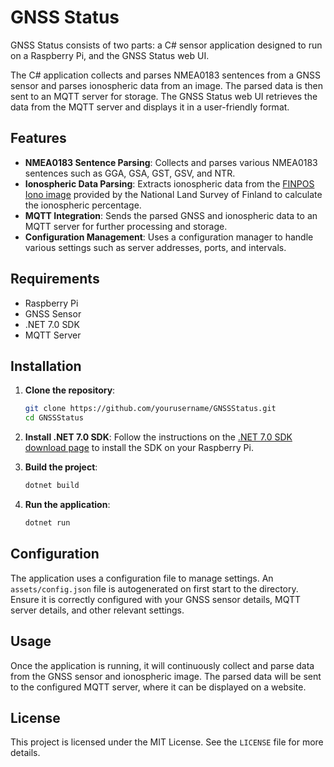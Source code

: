 
# GNSS Status

GNSS Status consists of two parts: a C# sensor application designed to run on a Raspberry Pi, and the GNSS Status web UI.

The C# application collects and parses NMEA0183 sentences from a GNSS sensor and parses ionospheric data from an image. The parsed data is then sent to an MQTT server for storage. The GNSS Status web UI retrieves the data from the MQTT server and displays it in a user-friendly format.

## Features

- **NMEA0183 Sentence Parsing**: Collects and parses various NMEA0183 sentences such as GGA, GSA, GST, GSV, and NTR.
- **Ionospheric Data Parsing**: Extracts ionospheric data from the [FINPOS Iono image](https://finpos.nls.fi/iono/) provided by the National Land Survey of Finland to calculate the ionospheric percentage.
- **MQTT Integration**: Sends the parsed GNSS and ionospheric data to an MQTT server for further processing and storage.
- **Configuration Management**: Uses a configuration manager to handle various settings such as server addresses, ports, and intervals.

## Requirements

- Raspberry Pi
- GNSS Sensor
- .NET 7.0 SDK
- MQTT Server

## Installation

1. **Clone the repository**:
    ```sh
    git clone https://github.com/yourusername/GNSSStatus.git
    cd GNSSStatus
    ```

2. **Install .NET 7.0 SDK**:
   Follow the instructions on the [.NET 7.0 SDK download page](https://dotnet.microsoft.com/download/dotnet/7.0) to install the SDK on your Raspberry Pi.

3. **Build the project**:
    ```sh
    dotnet build
    ```

4. **Run the application**:
    ```sh
    dotnet run
    ```

## Configuration

The application uses a configuration file to manage settings. An `assets/config.json` file is autogenerated on first start to the directory. Ensure it is correctly configured with your GNSS sensor details, MQTT server details, and other relevant settings.

## Usage

Once the application is running, it will continuously collect and parse data from the GNSS sensor and ionospheric image. The parsed data will be sent to the configured MQTT server, where it can be displayed on a website.

## License

This project is licensed under the MIT License. See the `LICENSE` file for more details.